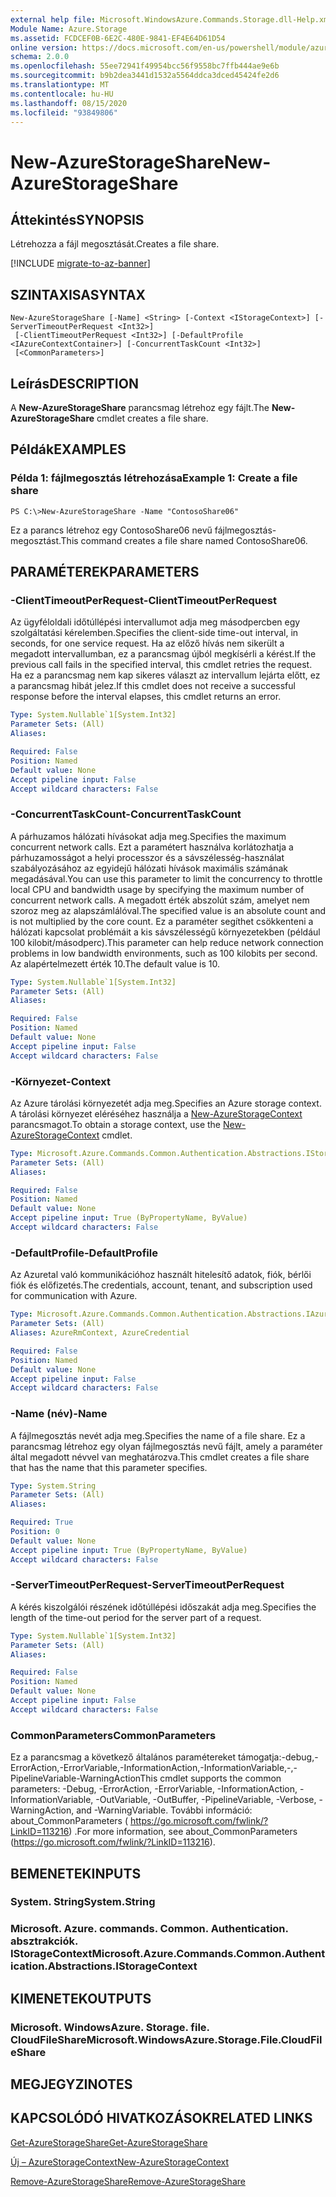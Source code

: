 ```yaml
---
external help file: Microsoft.WindowsAzure.Commands.Storage.dll-Help.xml
Module Name: Azure.Storage
ms.assetid: FCDCEF0B-6E2C-480E-9841-EF4E64D61D54
online version: https://docs.microsoft.com/en-us/powershell/module/azure.storage/new-azurestorageshare
schema: 2.0.0
ms.openlocfilehash: 55ee72941f49954bcc56f9558bc7ffb444ae9e6b
ms.sourcegitcommit: b9b2dea3441d1532a5564ddca3dced45424fe2d6
ms.translationtype: MT
ms.contentlocale: hu-HU
ms.lasthandoff: 08/15/2020
ms.locfileid: "93849806"
---
```

# <span data-ttu-id="793a3-101">New-AzureStorageShare</span><span class="sxs-lookup"><span data-stu-id="793a3-101">New-AzureStorageShare</span></span>

## <span data-ttu-id="793a3-102">Áttekintés</span><span class="sxs-lookup"><span data-stu-id="793a3-102">SYNOPSIS</span></span>
<span data-ttu-id="793a3-103">Létrehozza a fájl megosztását.</span><span class="sxs-lookup"><span data-stu-id="793a3-103">Creates a file share.</span></span>

[!INCLUDE [migrate-to-az-banner](../../includes/migrate-to-az-banner.md)]

## <span data-ttu-id="793a3-104">SZINTAXISA</span><span class="sxs-lookup"><span data-stu-id="793a3-104">SYNTAX</span></span>

```
New-AzureStorageShare [-Name] <String> [-Context <IStorageContext>] [-ServerTimeoutPerRequest <Int32>]
 [-ClientTimeoutPerRequest <Int32>] [-DefaultProfile <IAzureContextContainer>] [-ConcurrentTaskCount <Int32>]
 [<CommonParameters>]
```

## <span data-ttu-id="793a3-105">Leírás</span><span class="sxs-lookup"><span data-stu-id="793a3-105">DESCRIPTION</span></span>
<span data-ttu-id="793a3-106">A **New-AzureStorageShare** parancsmag létrehoz egy fájlt.</span><span class="sxs-lookup"><span data-stu-id="793a3-106">The **New-AzureStorageShare** cmdlet creates a file share.</span></span>

## <span data-ttu-id="793a3-107">Példák</span><span class="sxs-lookup"><span data-stu-id="793a3-107">EXAMPLES</span></span>

### <span data-ttu-id="793a3-108">Példa 1: fájlmegosztás létrehozása</span><span class="sxs-lookup"><span data-stu-id="793a3-108">Example 1: Create a file share</span></span>
```
PS C:\>New-AzureStorageShare -Name "ContosoShare06"
```

<span data-ttu-id="793a3-109">Ez a parancs létrehoz egy ContosoShare06 nevű fájlmegosztás-megosztást.</span><span class="sxs-lookup"><span data-stu-id="793a3-109">This command creates a file share named ContosoShare06.</span></span>

## <span data-ttu-id="793a3-110">PARAMÉTEREK</span><span class="sxs-lookup"><span data-stu-id="793a3-110">PARAMETERS</span></span>

### <span data-ttu-id="793a3-111">-ClientTimeoutPerRequest</span><span class="sxs-lookup"><span data-stu-id="793a3-111">-ClientTimeoutPerRequest</span></span>
<span data-ttu-id="793a3-112">Az ügyféloldali időtúllépési intervallumot adja meg másodpercben egy szolgáltatási kérelemben.</span><span class="sxs-lookup"><span data-stu-id="793a3-112">Specifies the client-side time-out interval, in seconds, for one service request.</span></span>
<span data-ttu-id="793a3-113">Ha az előző hívás nem sikerült a megadott intervallumban, ez a parancsmag újból megkísérli a kérést.</span><span class="sxs-lookup"><span data-stu-id="793a3-113">If the previous call fails in the specified interval, this cmdlet retries the request.</span></span>
<span data-ttu-id="793a3-114">Ha ez a parancsmag nem kap sikeres választ az intervallum lejárta előtt, ez a parancsmag hibát jelez.</span><span class="sxs-lookup"><span data-stu-id="793a3-114">If this cmdlet does not receive a successful response before the interval elapses, this cmdlet returns an error.</span></span>

```yaml
Type: System.Nullable`1[System.Int32]
Parameter Sets: (All)
Aliases:

Required: False
Position: Named
Default value: None
Accept pipeline input: False
Accept wildcard characters: False
```

### <span data-ttu-id="793a3-115">-ConcurrentTaskCount</span><span class="sxs-lookup"><span data-stu-id="793a3-115">-ConcurrentTaskCount</span></span>
<span data-ttu-id="793a3-116">A párhuzamos hálózati hívásokat adja meg.</span><span class="sxs-lookup"><span data-stu-id="793a3-116">Specifies the maximum concurrent network calls.</span></span>
<span data-ttu-id="793a3-117">Ezt a paramétert használva korlátozhatja a párhuzamosságot a helyi processzor és a sávszélesség-használat szabályozásához az egyidejű hálózati hívások maximális számának megadásával.</span><span class="sxs-lookup"><span data-stu-id="793a3-117">You can use this parameter to limit the concurrency to throttle local CPU and bandwidth usage by specifying the maximum number of concurrent network calls.</span></span>
<span data-ttu-id="793a3-118">A megadott érték abszolút szám, amelyet nem szoroz meg az alapszámlálóval.</span><span class="sxs-lookup"><span data-stu-id="793a3-118">The specified value is an absolute count and is not multiplied by the core count.</span></span>
<span data-ttu-id="793a3-119">Ez a paraméter segíthet csökkenteni a hálózati kapcsolat problémáit a kis sávszélességű környezetekben (például 100 kilobit/másodperc).</span><span class="sxs-lookup"><span data-stu-id="793a3-119">This parameter can help reduce network connection problems in low bandwidth environments, such as 100 kilobits per second.</span></span>
<span data-ttu-id="793a3-120">Az alapértelmezett érték 10.</span><span class="sxs-lookup"><span data-stu-id="793a3-120">The default value is 10.</span></span>

```yaml
Type: System.Nullable`1[System.Int32]
Parameter Sets: (All)
Aliases:

Required: False
Position: Named
Default value: None
Accept pipeline input: False
Accept wildcard characters: False
```

### <span data-ttu-id="793a3-121">-Környezet</span><span class="sxs-lookup"><span data-stu-id="793a3-121">-Context</span></span>
<span data-ttu-id="793a3-122">Az Azure tárolási környezetét adja meg.</span><span class="sxs-lookup"><span data-stu-id="793a3-122">Specifies an Azure storage context.</span></span>
<span data-ttu-id="793a3-123">A tárolási környezet eléréséhez használja a [New-AzureStorageContext](./New-AzureStorageContext.md) parancsmagot.</span><span class="sxs-lookup"><span data-stu-id="793a3-123">To obtain a storage context, use the [New-AzureStorageContext](./New-AzureStorageContext.md) cmdlet.</span></span>

```yaml
Type: Microsoft.Azure.Commands.Common.Authentication.Abstractions.IStorageContext
Parameter Sets: (All)
Aliases:

Required: False
Position: Named
Default value: None
Accept pipeline input: True (ByPropertyName, ByValue)
Accept wildcard characters: False
```

### <span data-ttu-id="793a3-124">-DefaultProfile</span><span class="sxs-lookup"><span data-stu-id="793a3-124">-DefaultProfile</span></span>
<span data-ttu-id="793a3-125">Az Azuretal való kommunikációhoz használt hitelesítő adatok, fiók, bérlői fiók és előfizetés.</span><span class="sxs-lookup"><span data-stu-id="793a3-125">The credentials, account, tenant, and subscription used for communication with Azure.</span></span>

```yaml
Type: Microsoft.Azure.Commands.Common.Authentication.Abstractions.IAzureContextContainer
Parameter Sets: (All)
Aliases: AzureRmContext, AzureCredential

Required: False
Position: Named
Default value: None
Accept pipeline input: False
Accept wildcard characters: False
```

### <span data-ttu-id="793a3-126">-Name (név)</span><span class="sxs-lookup"><span data-stu-id="793a3-126">-Name</span></span>
<span data-ttu-id="793a3-127">A fájlmegosztás nevét adja meg.</span><span class="sxs-lookup"><span data-stu-id="793a3-127">Specifies the name of a file share.</span></span>
<span data-ttu-id="793a3-128">Ez a parancsmag létrehoz egy olyan fájlmegosztás nevű fájlt, amely a paraméter által megadott névvel van meghatározva.</span><span class="sxs-lookup"><span data-stu-id="793a3-128">This cmdlet creates a file share that has the name that this parameter specifies.</span></span>

```yaml
Type: System.String
Parameter Sets: (All)
Aliases:

Required: True
Position: 0
Default value: None
Accept pipeline input: True (ByPropertyName, ByValue)
Accept wildcard characters: False
```

### <span data-ttu-id="793a3-129">-ServerTimeoutPerRequest</span><span class="sxs-lookup"><span data-stu-id="793a3-129">-ServerTimeoutPerRequest</span></span>
<span data-ttu-id="793a3-130">A kérés kiszolgálói részének időtúllépési időszakát adja meg.</span><span class="sxs-lookup"><span data-stu-id="793a3-130">Specifies the length of the time-out period for the server part of a request.</span></span>

```yaml
Type: System.Nullable`1[System.Int32]
Parameter Sets: (All)
Aliases:

Required: False
Position: Named
Default value: None
Accept pipeline input: False
Accept wildcard characters: False
```

### <span data-ttu-id="793a3-131">CommonParameters</span><span class="sxs-lookup"><span data-stu-id="793a3-131">CommonParameters</span></span>
<span data-ttu-id="793a3-132">Ez a parancsmag a következő általános paramétereket támogatja:-debug,-ErrorAction,-ErrorVariable,-InformationAction,-InformationVariable,-,-PipelineVariable-WarningAction</span><span class="sxs-lookup"><span data-stu-id="793a3-132">This cmdlet supports the common parameters: -Debug, -ErrorAction, -ErrorVariable, -InformationAction, -InformationVariable, -OutVariable, -OutBuffer, -PipelineVariable, -Verbose, -WarningAction, and -WarningVariable.</span></span> <span data-ttu-id="793a3-133">További információ: about_CommonParameters ( https://go.microsoft.com/fwlink/?LinkID=113216) .</span><span class="sxs-lookup"><span data-stu-id="793a3-133">For more information, see about_CommonParameters (https://go.microsoft.com/fwlink/?LinkID=113216).</span></span>

## <span data-ttu-id="793a3-134">BEMENETEK</span><span class="sxs-lookup"><span data-stu-id="793a3-134">INPUTS</span></span>

### <span data-ttu-id="793a3-135">System. String</span><span class="sxs-lookup"><span data-stu-id="793a3-135">System.String</span></span>

### <span data-ttu-id="793a3-136">Microsoft. Azure. commands. Common. Authentication. absztrakciók. IStorageContext</span><span class="sxs-lookup"><span data-stu-id="793a3-136">Microsoft.Azure.Commands.Common.Authentication.Abstractions.IStorageContext</span></span>

## <span data-ttu-id="793a3-137">KIMENETEK</span><span class="sxs-lookup"><span data-stu-id="793a3-137">OUTPUTS</span></span>

### <span data-ttu-id="793a3-138">Microsoft. WindowsAzure. Storage. file. CloudFileShare</span><span class="sxs-lookup"><span data-stu-id="793a3-138">Microsoft.WindowsAzure.Storage.File.CloudFileShare</span></span>

## <span data-ttu-id="793a3-139">MEGJEGYZI</span><span class="sxs-lookup"><span data-stu-id="793a3-139">NOTES</span></span>

## <span data-ttu-id="793a3-140">KAPCSOLÓDÓ HIVATKOZÁSOK</span><span class="sxs-lookup"><span data-stu-id="793a3-140">RELATED LINKS</span></span>

[<span data-ttu-id="793a3-141">Get-AzureStorageShare</span><span class="sxs-lookup"><span data-stu-id="793a3-141">Get-AzureStorageShare</span></span>](./Get-AzureStorageShare.md)

[<span data-ttu-id="793a3-142">Új – AzureStorageContext</span><span class="sxs-lookup"><span data-stu-id="793a3-142">New-AzureStorageContext</span></span>](./New-AzureStorageContext.md)

[<span data-ttu-id="793a3-143">Remove-AzureStorageShare</span><span class="sxs-lookup"><span data-stu-id="793a3-143">Remove-AzureStorageShare</span></span>](./Remove-AzureStorageShare.md)
